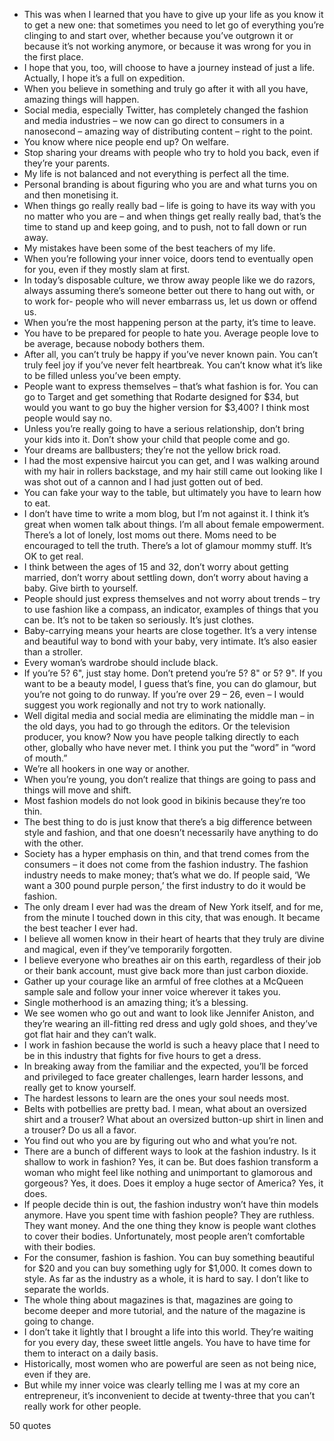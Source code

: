  - This was when I learned that you have to give up your life as you know it to get a new one: that sometimes you need to let go of everything you’re clinging to and start over, whether because you’ve outgrown it or because it’s not working anymore, or because it was wrong for you in the first place.
 - I hope that you, too, will choose to have a journey instead of just a life. Actually, I hope it’s a full on expedition.
 - When you believe in something and truly go after it with all you have, amazing things will happen.
 - Social media, especially Twitter, has completely changed the fashion and media industries – we now can go direct to consumers in a nanosecond – amazing way of distributing content – right to the point.
 - You know where nice people end up? On welfare.
 - Stop sharing your dreams with people who try to hold you back, even if they’re your parents.
 - My life is not balanced and not everything is perfect all the time.
 - Personal branding is about figuring who you are and what turns you on and then monetising it.
 - When things go really really bad – life is going to have its way with you no matter who you are – and when things get really really bad, that’s the time to stand up and keep going, and to push, not to fall down or run away.
 - My mistakes have been some of the best teachers of my life.
 - When you’re following your inner voice, doors tend to eventually open for you, even if they mostly slam at first.
 - In today’s disposable culture, we throw away people like we do razors, always assuming there’s someone better out there to hang out with, or to work for- people who will never embarrass us, let us down or offend us.
 - When you’re the most happening person at the party, it’s time to leave.
 - You have to be prepared for people to hate you. Average people love to be average, because nobody bothers them.
 - After all, you can’t truly be happy if you’ve never known pain. You can’t truly feel joy if you’ve never felt heartbreak. You can’t know what it’s like to be filled unless you’ve been empty.
 - People want to express themselves – that’s what fashion is for. You can go to Target and get something that Rodarte designed for $34, but would you want to go buy the higher version for $3,400? I think most people would say no.
 - Unless you’re really going to have a serious relationship, don’t bring your kids into it. Don’t show your child that people come and go.
 - Your dreams are ballbusters; they’re not the yellow brick road.
 - I had the most expensive haircut you can get, and I was walking around with my hair in rollers backstage, and my hair still came out looking like I was shot out of a cannon and I had just gotten out of bed.
 - You can fake your way to the table, but ultimately you have to learn how to eat.
 - I don’t have time to write a mom blog, but I’m not against it. I think it’s great when women talk about things. I’m all about female empowerment. There’s a lot of lonely, lost moms out there. Moms need to be encouraged to tell the truth. There’s a lot of glamour mommy stuff. It’s OK to get real.
 - I think between the ages of 15 and 32, don’t worry about getting married, don’t worry about settling down, don’t worry about having a baby. Give birth to yourself.
 - People should just express themselves and not worry about trends – try to use fashion like a compass, an indicator, examples of things that you can be. It’s not to be taken so seriously. It’s just clothes.
 - Baby-carrying means your hearts are close together. It’s a very intense and beautiful way to bond with your baby, very intimate. It’s also easier than a stroller.
 - Every woman’s wardrobe should include black.
 - If you’re 5? 6", just stay home. Don’t pretend you’re 5? 8" or 5? 9". If you want to be a beauty model, I guess that’s fine, you can do glamour, but you’re not going to do runway. If you’re over 29 – 26, even – I would suggest you work regionally and not try to work nationally.
 - Well digital media and social media are eliminating the middle man – in the old days, you had to go through the editors. Or the television producer, you know? Now you have people talking directly to each other, globally who have never met. I think you put the “word” in “word of mouth.”
 - We’re all hookers in one way or another.
 - When you’re young, you don’t realize that things are going to pass and things will move and shift.
 - Most fashion models do not look good in bikinis because they’re too thin.
 - The best thing to do is just know that there’s a big difference between style and fashion, and that one doesn’t necessarily have anything to do with the other.
 - Society has a hyper emphasis on thin, and that trend comes from the consumers – it does not come from the fashion industry. The fashion industry needs to make money; that’s what we do. If people said, ‘We want a 300 pound purple person,’ the first industry to do it would be fashion.
 - The only dream I ever had was the dream of New York itself, and for me, from the minute I touched down in this city, that was enough. It became the best teacher I ever had.
 - I believe all women know in their heart of hearts that they truly are divine and magical, even if they’ve temporarily forgotten.
 - I believe everyone who breathes air on this earth, regardless of their job or their bank account, must give back more than just carbon dioxide.
 - Gather up your courage like an armful of free clothes at a McQueen sample sale and follow your inner voice wherever it takes you.
 - Single motherhood is an amazing thing; it’s a blessing.
 - We see women who go out and want to look like Jennifer Aniston, and they’re wearing an ill-fitting red dress and ugly gold shoes, and they’ve got flat hair and they can’t walk.
 - I work in fashion because the world is such a heavy place that I need to be in this industry that fights for five hours to get a dress.
 - In breaking away from the familiar and the expected, you’ll be forced and privileged to face greater challenges, learn harder lessons, and really get to know yourself.
 - The hardest lessons to learn are the ones your soul needs most.
 - Belts with potbellies are pretty bad. I mean, what about an oversized shirt and a trouser? What about an oversized button-up shirt in linen and a trouser? Do us all a favor.
 - You find out who you are by figuring out who and what you’re not.
 - There are a bunch of different ways to look at the fashion industry. Is it shallow to work in fashion? Yes, it can be. But does fashion transform a woman who might feel like nothing and unimportant to glamorous and gorgeous? Yes, it does. Does it employ a huge sector of America? Yes, it does.
 - If people decide thin is out, the fashion industry won’t have thin models anymore. Have you spent time with fashion people? They are ruthless. They want money. And the one thing they know is people want clothes to cover their bodies. Unfortunately, most people aren’t comfortable with their bodies.
 - For the consumer, fashion is fashion. You can buy something beautiful for $20 and you can buy something ugly for $1,000. It comes down to style. As far as the industry as a whole, it is hard to say. I don’t like to separate the worlds.
 - The whole thing about magazines is that, magazines are going to become deeper and more tutorial, and the nature of the magazine is going to change.
 - I don’t take it lightly that I brought a life into this world. They’re waiting for you every day, these sweet little angels. You have to have time for them to interact on a daily basis.
 - Historically, most women who are powerful are seen as not being nice, even if they are.
 - But while my inner voice was clearly telling me I was at my core an entrepreneur, it’s inconvenient to decide at twenty-three that you can’t really work for other people.

50 quotes